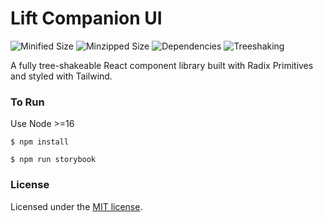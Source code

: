 
# Lift Companion UI
![Minified Size](https://badgen.net/bundlephobia/min/lift-companion-ui@0.2.10)
![Minzipped Size](https://badgen.net/bundlephobia/minzip/lift-companion-ui@0.2.10)
![Dependencies](https://badgen.net/bundlephobia/dependency-count/lift-companion-ui@0.2.10)
![Treeshaking](https://badgen.net/bundlephobia/tree-shaking/lift-companion-ui@0.2.10)

A fully tree-shakeable React component library built with Radix Primitives and styled with Tailwind. 

### To Run
Use Node >=16

```$ npm install```

```$ npm run storybook```

### License
Licensed under the [MIT license](https://github.com/Ethan-Reno/lift-companion-ui/blob/main/LICENSE).
